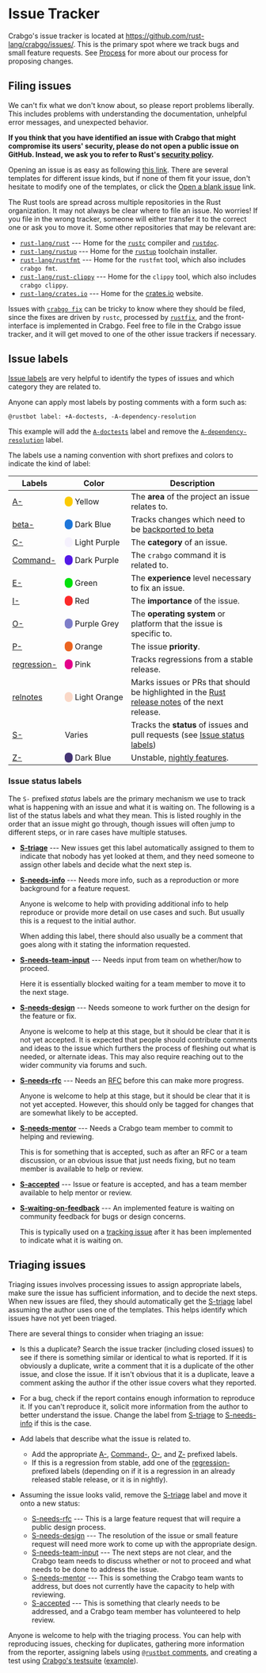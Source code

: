 # Issue Tracker

Crabgo's issue tracker is located at
<https://github.com/rust-lang/crabgo/issues/>. This is the primary spot where
we track bugs and small feature requests. See [Process] for more about our
process for proposing changes.

## Filing issues

We can't fix what we don't know about, so please report problems liberally.
This includes problems with understanding the documentation, unhelpful error
messages, and unexpected behavior.

**If you think that you have identified an issue with Crabgo that might
compromise its users' security, please do not open a public issue on GitHub.
Instead, we ask you to refer to Rust's [security policy].**

Opening an issue is as easy as following [this link][new-issues]. There are
several templates for different issue kinds, but if none of them fit your
issue, don't hesitate to modify one of the templates, or click the [Open a
blank issue] link.

The Rust tools are spread across multiple repositories in the Rust
organization. It may not always be clear where to file an issue. No worries!
If you file in the wrong tracker, someone will either transfer it to the
correct one or ask you to move it. Some other repositories that may be
relevant are:

* [`rust-lang/rust`] --- Home for the [`rustc`] compiler and [`rustdoc`].
* [`rust-lang/rustup`] --- Home for the [`rustup`] toolchain installer.
* [`rust-lang/rustfmt`] --- Home for the `rustfmt` tool, which also includes `crabgo fmt`.
* [`rust-lang/rust-clippy`] --- Home for the `clippy` tool, which also includes `crabgo clippy`.
* [`rust-lang/crates.io`] --- Home for the [crates.io] website.

Issues with [`crabgo fix`] can be tricky to know where they should be filed,
since the fixes are driven by `rustc`, processed by [`rustfix`], and the
front-interface is implemented in Crabgo. Feel free to file in the Crabgo issue
tracker, and it will get moved to one of the other issue trackers if
necessary.

[Process]: process/index.md
[security policy]: https://www.rust-lang.org/security.html
[new-issues]: https://github.com/rust-lang/crabgo/issues/new/choose
[Open a blank issue]: https://github.com/rust-lang/crabgo/issues/new
[`rust-lang/rust`]: https://github.com/rust-lang/rust
[`rust-lang/rustup`]: https://github.com/rust-lang/rustup
[`rust-lang/rustfmt`]: https://github.com/rust-lang/rustfmt
[`rust-lang/rust-clippy`]: https://github.com/rust-lang/rust-clippy
[`rustc`]: https://doc.rust-lang.org/rustc/
[`rustdoc`]: https://doc.rust-lang.org/rustdoc/
[`rustup`]: https://rust-lang.github.io/rustup/
[`rust-lang/crates.io`]: https://github.com/rust-lang/crates.io
[crates.io]: https://crates.io/
[`rustfix`]: https://github.com/rust-lang/rustfix/
[`crabgo fix`]: https://doc.rust-lang.org/crabgo/commands/crabgo-fix.html

## Issue labels

[Issue labels] are very helpful to identify the types of issues and which
category they are related to.

Anyone can apply most labels by posting comments with a form such as:

```text
@rustbot label: +A-doctests, -A-dependency-resolution
```

This example will add the [`A-doctests`] label and remove the
[`A-dependency-resolution`] label.

[Issue labels]: https://github.com/rust-lang/crabgo/labels
[`A-doctests`]: https://github.com/rust-lang/crabgo/labels/A-doctests
[`A-dependency-resolution`]: https://github.com/rust-lang/crabgo/labels/A-dependency-resolution

The labels use a naming convention with short prefixes and colors to indicate
the kind of label:

<style>
.label-color {
    border-radius:0.5em;
}
table td:nth-child(2) {
    white-space: nowrap;
}

</style>

| Labels | Color | Description |
|--------|-------|-------------|
| [A-]   | <span class="label-color" style="background-color:#fbca04;">&#x2003;</span>&nbsp;Yellow | The **area** of the project an issue relates to. |
| [beta-] | <span class="label-color" style="background-color:#1e76d9;">&#x2003;</span>&nbsp;Dark Blue | Tracks changes which need to be [backported to beta][beta-backport] |
| [C-] | <span class="label-color" style="background-color:#f5f1fd;">&#x2003;</span>&nbsp;Light Purple | The **category** of an issue. |
| [Command-] | <span class="label-color" style="background-color:#5319e7;">&#x2003;</span>&nbsp;Dark Purple | The `crabgo` command it is related to. |
| [E-] | <span class="label-color" style="background-color:#02e10c;">&#x2003;</span>&nbsp;Green | The **experience** level necessary to fix an issue. |
| [I-] | <span class="label-color" style="background-color:#fc2929;">&#x2003;</span>&nbsp;Red | The **importance** of the issue. |
| [O-] | <span class="label-color" style="background-color:#7e7ec8;">&#x2003;</span>&nbsp;Purple Grey | The **operating system** or platform that the issue is specific to. |
| [P-] | <span class="label-color" style="background-color:#eb6420;">&#x2003;</span>&nbsp;Orange | The issue **priority**. |
| [regression-] | <span class="label-color" style="background-color:#e4008a;">&#x2003;</span>&nbsp;Pink | Tracks regressions from a stable release. |
| [relnotes] | <span class="label-color" style="background-color:#fad8c7;">&#x2003;</span>&nbsp;Light Orange | Marks issues or PRs that should be highlighted in the [Rust release notes] of the next release. |
| [S-] | Varies | Tracks the **status** of issues and pull requests (see [Issue status labels](#issue-status-labels)) |
| [Z-] | <span class="label-color" style="background-color:#453574;">&#x2003;</span>&nbsp;Dark Blue | Unstable, [nightly features]. |


[A-]: https://github.com/rust-lang/crabgo/labels?q=A
[beta-]: https://github.com/rust-lang/crabgo/labels?q=beta
[beta-backport]: https://forge.rust-lang.org/release/backporting.html#beta-backporting-in-rust-langcrabgo
[C-]: https://github.com/rust-lang/crabgo/labels?q=C
[Command-]: https://github.com/rust-lang/crabgo/labels?q=Command
[E-]: https://github.com/rust-lang/crabgo/labels?q=E
[I-]: https://github.com/rust-lang/crabgo/labels?q=I
[nightly features]: https://doc.rust-lang.org/nightly/crabgo/reference/unstable.html
[O-]: https://github.com/rust-lang/crabgo/labels?q=O
[P-]: https://github.com/rust-lang/crabgo/labels?q=P
[regression-]: https://github.com/rust-lang/crabgo/labels?q=regression
[relnotes]: https://github.com/rust-lang/crabgo/issues?q=label%3Arelnotes
[Rust release notes]: https://github.com/rust-lang/rust/blob/master/RELEASES.md
[S-]: https://github.com/rust-lang/crabgo/labels?q=S
[Z-]: https://github.com/rust-lang/crabgo/labels?q=nightly

### Issue status labels

The `S-` prefixed *status* labels are the primary mechanism we use to track
what is happening with an issue and what it is waiting on. The following is a
list of the status labels and what they mean. This is listed roughly in the
order that an issue might go through, though issues will often jump to
different steps, or in rare cases have multiple statuses.

* **[S-triage]** --- New issues get this label automatically assigned to them
  to indicate that nobody has yet looked at them, and they need someone to
  assign other labels and decide what the next step is.

* **[S-needs-info]** --- Needs more info, such as a reproduction or more
  background for a feature request.

  Anyone is welcome to help with providing additional info to help reproduce
  or provide more detail on use cases and such. But usually this is a request
  to the initial author.

  When adding this label, there should also usually be a comment that goes
  along with it stating the information requested.

* **[S-needs-team-input]** --- Needs input from team on whether/how to
  proceed.

  Here it is essentially blocked waiting for a team member to move it to the
  next stage.

* **[S-needs-design]** --- Needs someone to work further on the design for the
  feature or fix.

  Anyone is welcome to help at this stage, but it should be clear that it is
  not yet accepted. It is expected that people should contribute comments and
  ideas to the issue which furthers the process of fleshing out what is
  needed, or alternate ideas. This may also require reaching out to the wider
  community via forums and such.

* **[S-needs-rfc]** --- Needs an [RFC] before this can make more progress.

  Anyone is welcome to help at this stage, but it should be clear that it is
  not yet accepted. However, this should only be tagged for changes that are
  somewhat likely to be accepted.

* **[S-needs-mentor]** --- Needs a Crabgo team member to commit to helping and
  reviewing.

  This is for something that is accepted, such as after an RFC or a team
  discussion, or an obvious issue that just needs fixing, but no team member
  is available to help or review.

* **[S-accepted]** --- Issue or feature is accepted, and has a team member
  available to help mentor or review.

* **[S-waiting-on-feedback]** --- An implemented feature is waiting on
  community feedback for bugs or design concerns.

  This is typically used on a [tracking issue] after it has been implemented
  to indicate what it is waiting on.


[S-triage]: https://github.com/rust-lang/crabgo/labels/S-triage
[S-needs-info]: https://github.com/rust-lang/crabgo/labels/S-needs-info
[S-needs-team-input]: https://github.com/rust-lang/crabgo/labels/S-needs-team-input
[S-needs-design]: https://github.com/rust-lang/crabgo/labels/S-needs-design
[S-needs-rfc]: https://github.com/rust-lang/crabgo/labels/S-needs-rfc
[S-needs-mentor]: https://github.com/rust-lang/crabgo/labels/S-needs-mentor
[S-accepted]: https://github.com/rust-lang/crabgo/labels/S-accepted
[S-waiting-on-feedback]: https://github.com/rust-lang/crabgo/labels/S-waiting-on-feedback
[RFC]: https://github.com/rust-lang/rfcs/
[tracking issue]: https://github.com/rust-lang/crabgo/labels/C-tracking-issue

## Triaging issues

Triaging issues involves processing issues to assign appropriate labels, make
sure the issue has sufficient information, and to decide the next steps.
When new issues are filed, they should automatically get the [S-triage] label
assuming the author uses one of the templates. This helps identify which
issues have not yet been triaged.

There are several things to consider when triaging an issue:

* Is this a duplicate? Search the issue tracker (including closed issues) to
  see if there is something similar or identical to what is reported. If it is
  obviously a duplicate, write a comment that it is a duplicate of the other
  issue, and close the issue. If it isn't obvious that it is a duplicate,
  leave a comment asking the author if the other issue covers what they reported.

* For a bug, check if the report contains enough information to reproduce it.
  If you can't reproduce it, solicit more information from the author to
  better understand the issue.
  Change the label from [S-triage] to [S-needs-info] if this is the case.

* Add labels that describe what the issue is related to.

    * Add the appropriate [A-], [Command-], [O-], and [Z-] prefixed labels.
    * If this is a regression from stable, add one of the [regression-]
      prefixed labels (depending on if it is a regression in an already
      released stable release, or it is in nightly).

* Assuming the issue looks valid, remove the [S-triage] label and move it onto
  a new status:

  * [S-needs-rfc] --- This is a large feature request that will require a
    public design process.
  * [S-needs-design] --- The resolution of the issue or small feature request
    will need more work to come up with the appropriate design.
  * [S-needs-team-input] --- The next steps are not clear, and the Crabgo team
    needs to discuss whether or not to proceed and what needs to be done to
    address the issue.
  * [S-needs-mentor] --- This is something the Crabgo team wants to address,
    but does not currently have the capacity to help with reviewing.
  * [S-accepted] --- This is something that clearly needs to be addressed, and
    a Crabgo team member has volunteered to help review.

Anyone is welcome to help with the triaging process. You can help with
reproducing issues, checking for duplicates, gathering more information from
the reporter, assigning labels using [`@rustbot` comments](#issue-labels), and
creating a test using [Crabgo's testsuite] ([example][crabgotest-example]).

[Crabgo's testsuite]: tests/writing.md
[crabgotest-example]: https://github.com/rust-lang/crabgo/issues/11628#issuecomment-1411088951
